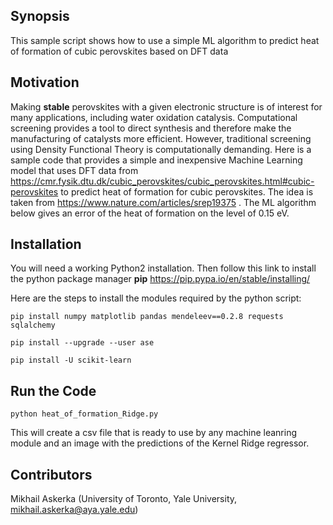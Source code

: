 ## Synopsis

This sample script shows how to use a simple ML algorithm to predict heat of formation of cubic perovskites based on DFT data

## Motivation

Making **stable** perovskites with a given electronic structure is of interest for many applications, including water oxidation catalysis. Computational screening provides a tool to direct synthesis and therefore make the manufacturing of catalysts more efficient. However, traditional screening using Density Functional Theory is computationally demanding. Here is a sample code that provides a simple and inexpensive Machine Learning model that uses DFT data from https://cmr.fysik.dtu.dk/cubic_perovskites/cubic_perovskites.html#cubic-perovskites to predict heat of formation for cubic perovskites. The idea is taken from https://www.nature.com/articles/srep19375 . The ML algorithm below gives an error of the heat of formation on the level of 0.15 eV. 

## Installation

You will need a working Python2 installation. Then follow this link to install the python package manager **pip** https://pip.pypa.io/en/stable/installing/

Here are the steps to install the modules required by the python script:

```
pip install numpy matplotlib pandas mendeleev==0.2.8 requests sqlalchemy 

pip install --upgrade --user ase

pip install -U scikit-learn 

```

## Run the Code

```
python heat_of_formation_Ridge.py 
```

This will create a csv file that is ready to use by any machine leanring module and an image with the predictions of the Kernel Ridge regressor. 

## Contributors

Mikhail Askerka (University of Toronto, Yale University, mikhail.askerka@aya.yale.edu) 

